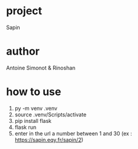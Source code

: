 # project
 
Sapin

# author 

Antoine Simonot & Rinoshan

# how to use

1) py -m venv .venv
2) source .venv/Scripts/activate
3) pip install flask
4) flask run
5) enter in the url a number between 1 and 30 (ex : https://sapin.eqy.fr/sapin/2)


